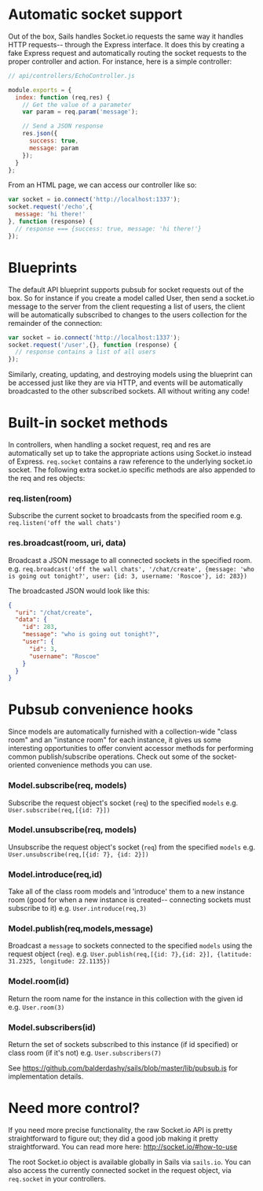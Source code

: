 # Automatic socket support
Out of the box, Sails handles Socket.io requests the same way it handles HTTP requests-- through the Express interface.  It does this by creating a fake Express request and automatically routing the socket requests to the proper controller and action.  For instance, here is a simple controller:

```javascript
// api/controllers/EchoController.js

module.exports = {
  index: function (req,res) {
    // Get the value of a parameter
    var param = req.param('message');

    // Send a JSON response
    res.json({
      success: true,
      message: param
    });
  }
};
```

From an HTML page, we can access our controller like so:

```javascript
var socket = io.connect('http://localhost:1337');
socket.request('/echo',{
  message: 'hi there!'
}, function (response) {
  // response === {success: true, message: 'hi there!'}
});
```


# Blueprints
The default API blueprint supports pubsub for socket requests out of the box.  So for instance if you create a model called User, then send a socket.io message to the server from the client requesting a list of users, the client will be automatically subscribed to changes to the users collection for the remainder of the connection:

```javascript
var socket = io.connect('http://localhost:1337');
socket.request('/user',{}, function (response) {
  // response contains a list of all users
});
```

Similarly, creating, updating, and destroying models using the blueprint can be accessed just like they are via HTTP, and events will be automatically broadcasted to the other subscribed sockets.  All without writing any code!  

# Built-in socket methods
In controllers, when handling a socket request, req and res are automatically set up to take the appropriate actions using Socket.io instead of Express.  `req.socket` contains a raw reference to the underlying socket.io socket.  The following extra socket.io specific methods are also appended to the req and res objects:


### req.listen(room)
Subscribe the current socket to broadcasts from the specified room
e.g. `req.listen('off the wall chats')`

### res.broadcast(room, uri, data)
Broadcast a JSON message to all connected sockets in the specified room.
e.g. `req.broadcast('off the wall chats', '/chat/create', {message: 'who is going out tonight?', user: {id: 3, username: 'Roscoe'}, id: 283})`

The broadcasted JSON would look like this:
```json
{
  "uri": "/chat/create",
  "data": {
    "id": 283,
    "message": "who is going out tonight?",
    "user": {
      "id": 3,
      "username": "Roscoe"
    }
  }
}
```

# Pubsub convenience hooks
Since models are automatically furnished with a collection-wide "class room" and an "instance room" for each instance, it gives us some interesting opportunities to offer convient accessor methods for performing common publish/subscribe operations.  Check out some of the socket-oriented convenience methods you can use.


### Model.subscribe(req, models)
Subscribe the request object's socket (`req`) to the specified `models`
e.g. `User.subscribe(req,[{id: 7}])`

### Model.unsubscribe(req, models)
Unsubscribe the request object's socket (`req`) from the specified `models`
e.g. `User.unsubscribe(req,[{id: 7}, {id: 2}])`

### Model.introduce(req,id)
Take all of the class room models and 'introduce' them to a new instance room
(good for when a new instance is created-- connecting sockets must subscribe to it)
e.g. `User.introduce(req,3)`

### Model.publish(req,models,message)
Broadcast a `message` to sockets connected to the specified `models` using the request object (`req`).
e.g. `User.publish(req,[{id: 7},{id: 2}], {latitude: 31.2325, longitude: 22.1135})`

### Model.room(id)
Return the room name for the instance in this collection with the given id
e.g. `User.room(3)`

### Model.subscribers(id)
Return the set of sockets subscribed to this instance (if id specified) or class room (if it's not)
e.g. `User.subscribers(7)`

See https://github.com/balderdashy/sails/blob/master/lib/pubsub.js for implementation details.


# Need more control?
If you need more precise functionality, the raw Socket.io API is pretty straightforward to figure out; they did a good job making it pretty straightforward. You can read more here: http://socket.io/#how-to-use

The root Socket.io object is available globally in Sails via `sails.io`.  You can also access the currently connected socket in the request object, via `req.socket` in your controllers.